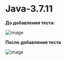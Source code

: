 # Java-3.7.11

**До добавления теста**:

![image](https://user-images.githubusercontent.com/109061196/186145419-74a827e8-3fe8-45be-a50a-646aa742f127.png)

**После добавления теста**

![image](https://user-images.githubusercontent.com/109061196/186145471-59fdf43a-0b25-4e28-910c-a52ad25276ff.png)
